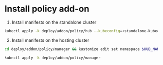 [comment]: # ( Copyright Contributors to the Open Cluster Management project )
# Install policy add-on 

1. Install manifests on the standalone cluster

```bash
kubectl apply -k deploy/addon/policy/hub --kubeconfig=<standalone-kubeconfig>
```

2. Install manifests on the hosting cluster

```bash
cd deploy/addon/policy/manager && kustomize edit set namespace $HUB_NAME

kubectl apply -k deploy/addon/policy/manager 
```